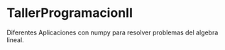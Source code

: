 # TallerProgramacionII
Diferentes Aplicaciones con numpy para resolver problemas del algebra lineal.
